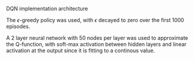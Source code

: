 DQN implementation architecture

The $\epsilon$-greedy policy was used, with $\epsilon$ decayed to zero over the first 1000 episodes. 

A 2 layer neural network with 50 nodes per layer was used to approximate the Q-function, 
with soft-max activation between hidden layers and linear activation at the output since
it is fitting to a continous value.
